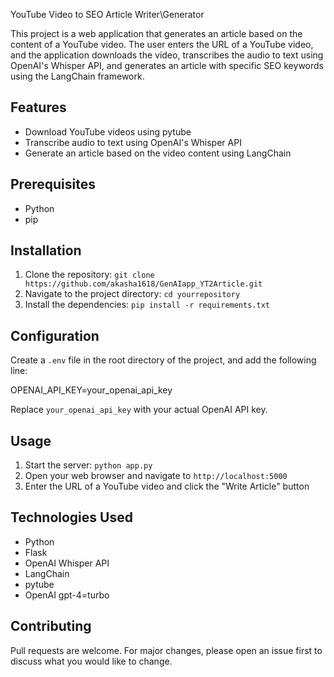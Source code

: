  YouTube Video to SEO Article Writer\Generator

This project is a web application that generates an article based on the content of a YouTube video. The user enters the URL of a YouTube video, and the application downloads the video, transcribes the audio to text using OpenAI's Whisper API, and generates an article with specific SEO keywords using the LangChain framework.

## Features

- Download YouTube videos using pytube
- Transcribe audio to text using OpenAI's Whisper API
- Generate an article based on the video content using LangChain

## Prerequisites

- Python 
- pip

## Installation

1. Clone the repository: `git clone https://github.com/akasha1618/GenAIapp_YT2Article.git`
2. Navigate to the project directory: `cd yourrepository`
3. Install the dependencies: `pip install -r requirements.txt`

## Configuration

Create a `.env` file in the root directory of the project, and add the following line:

OPENAI_API_KEY=your_openai_api_key

Replace `your_openai_api_key` with your actual OpenAI API key.

## Usage

1. Start the server: `python app.py`
2. Open your web browser and navigate to `http://localhost:5000`
3. Enter the URL of a YouTube video and click the "Write Article" button

## Technologies Used

- Python
- Flask
- OpenAI Whisper API
- LangChain
- pytube
- OpenAI gpt-4=turbo

## Contributing

Pull requests are welcome. For major changes, please open an issue first to discuss what you would like to change.

